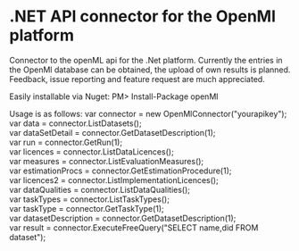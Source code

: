 # .NET API connector for the OpenMl platform

Connector to the openML api for the .Net platform.
Currently the entries in the OpenMl database can be obtained, the upload of own results is planned.
Feedback, issue reporting and feature request are much appreciated.

Easily installable via Nuget:
PM> Install-Package openMl

Usage is as follows:
var connector = new OpenMlConnector("yourapikey");</br>
var data = connector.ListDatasets();</br>
var dataSetDetail = connector.GetDatasetDescription(1);</br>
var run = connector.GetRun(1);</br>
var licences = connector.ListDataLicences();</br>
var measures = connector.ListEvaluationMeasures();</br>
var estimationProcs = connector.GetEstimationProcedure(1);</br>
var licences2 = connector.ListImplementationLicences();</br>
var dataQualities = connector.ListDataQualities();</br>
var taskTypes = connector.ListTaskTypes();</br>
var taskType = connector.GetTaskType(1);</br>
var datasetDescription = connector.GetDatasetDescription(1);</br>
var result = connector.ExecuteFreeQuery("SELECT name,did FROM dataset");
